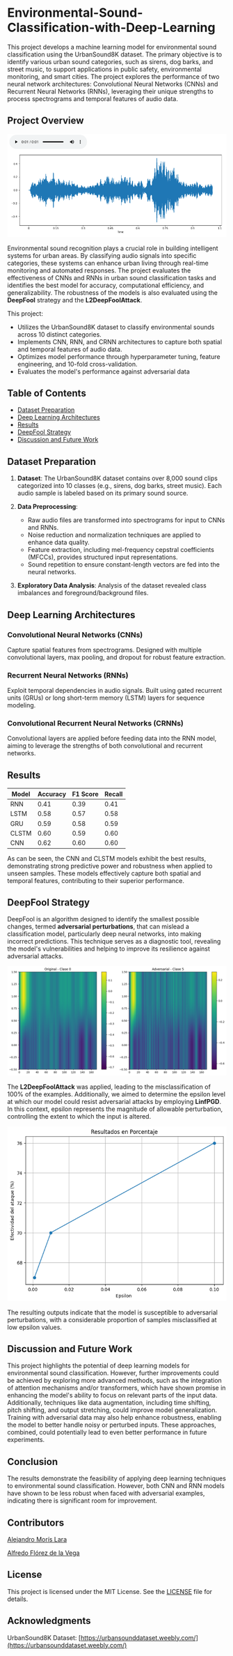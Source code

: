 # Environmental-Sound-Classification-with-Deep-Learning

This project develops a machine learning model for environmental sound classification using the UrbanSound8K dataset. The primary objective is to identify various urban sound categories, such as sirens, dog barks, and street music, to support applications in public safety, environmental monitoring, and smart cities. The project explores the performance of two neural network architectures: Convolutional Neural Networks (CNNs) and Recurrent Neural Networks (RNNs), leveraging their unique strengths to process spectrograms and temporal features of audio data.

## Project Overview
![portrait](images/portrait.png)

Environmental sound recognition plays a crucial role in building intelligent systems for urban areas. By classifying audio signals into specific categories, these systems can enhance urban living through real-time monitoring and automated responses. The project evaluates the effectiveness of CNNs and RNNs in urban sound classification tasks and identifies the best model for accuracy, computational efficiency, and generalizability. The robustness of the models is also evaluated using the **DeepFool** strategy and the **L2DeepFoolAttack**.

This project:
- Utilizes the UrbanSound8K dataset to classify environmental sounds across 10 distinct categories.
- Implements CNN, RNN, and CRNN architectures to capture both spatial and temporal features of audio data.
- Optimizes model performance through hyperparameter tuning, feature engineering, and 10-fold cross-validation.
- Evaluates the model's performance against adversarial data

## Table of Contents
- [Dataset Preparation](#dataset-preparation)
- [Deep Learning Architectures](#deep-learning-architectures)
- [Results](#results)
- [DeepFool Strategy](#deepfool-strategy)
- [Discussion and Future Work](#discussion-and-future-work)


## Dataset Preparation

1. **Dataset**:
   The UrbanSound8K dataset contains over 8,000 sound clips categorized into 10 classes (e.g., sirens, dog barks, street music). Each audio sample is labeled based on its primary sound source.

2. **Data Preprocessing**:
   - Raw audio files are transformed into spectrograms for input to CNNs and RNNs.
   - Noise reduction and normalization techniques are applied to enhance data quality.
   - Feature extraction, including mel-frequency cepstral coefficients (MFCCs), provides structured input representations.
   - Sound repetition to ensure constant-length vectors are fed into the neural networks.

3. **Exploratory Data Analysis**:
   Analysis of the dataset revealed class imbalances and foreground/background files. 

## Deep Learning Architectures

### Convolutional Neural Networks (CNNs)
Capture spatial features from spectrograms.
Designed with multiple convolutional layers, max pooling, and dropout for robust feature extraction.

### Recurrent Neural Networks (RNNs)
Exploit temporal dependencies in audio signals.
Built using gated recurrent units (GRUs) or long short-term memory (LSTM) layers for sequence modeling.
  
### Convolutional Recurrent Neural Networks (CRNNs)
Convolutional layers are applied before feeding data into the RNN model, aiming to leverage the strengths of both convolutional and recurrent networks.
## Results

| **Model** | **Accuracy** | **F1 Score** | **Recall** |
|-----------|--------------|--------------|------------|
| RNN       | 0.41         | 0.39         | 0.41       |
| LSTM      | 0.58         | 0.57         | 0.58       |
| GRU       | 0.59         | 0.58         | 0.59       |
| CLSTM     | 0.60         | 0.59         | 0.60       |
| CNN       | 0.62         | 0.60         | 0.60       |


As can be seen, the CNN and CLSTM models exhibit the best results, demonstrating strong predictive power and robustness when applied to unseen samples. These models effectively capture both spatial and temporal features, contributing to their superior performance.
## DeepFool Strategy
DeepFool is an algorithm designed to identify the smallest possible changes, termed **adversarial perturbations**, that can mislead a classification model, particularly deep neural networks, into making incorrect predictions. This technique serves as a diagnostic tool, revealing the model's vulnerabilities and helping to improve its resilience against adversarial attacks.

![adversial](images/adversial.png)

The **L2DeepFoolAttack** was applied, leading to the misclassification of 100% of the examples. Additionally, we aimed to determine the epsilon level at which our model could resist adversarial attacks by employing **LinfPGD**. In this context, epsilon represents the magnitude of allowable perturbation, controlling the extent to which the input is altered.

![deepfool](images/deepfool.png)

The resulting outputs indicate that the model is susceptible to adversarial perturbations, with a considerable proportion of samples misclassified at low epsilon values.

## Discussion and Future Work

This project highlights the potential of deep learning models for environmental sound classification. However, further improvements could be achieved by exploring more advanced methods, such as the integration of attention mechanisms and/or transformers, which have shown promise in enhancing the model's ability to focus on relevant parts of the input data. Additionally, techniques like data augmentation, including time shifting, pitch shifting, and output stretching, could improve model generalization. Training with adversarial data may also help enhance robustness, enabling the model to better handle noisy or perturbed inputs. These approaches, combined, could potentially lead to even better performance in future experiments.

  
## Conclusion
The results demonstrate the feasibility of applying deep learning techniques to environmental sound classification. However, both CNN and RNN models have shown to be less robust when faced with adversarial examples, indicating there is significant room for improvement.

## Contributors
[Alejandro Morís Lara](https://github.com/alejandromorislara)

[Alfredo Flórez de la Vega](https://github.com/alfredofdlv)

## License
This project is licensed under the MIT License. See the [LICENSE](LICENSE) file for details.

## Acknowledgments
UrbanSound8K Dataset: [https://urbansounddataset.weebly.com/](https://urbansounddataset.weebly.com/)
